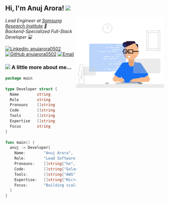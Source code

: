 <h2> Hi, I'm Anuj Arora! <img src="https://media.giphy.com/media/hvRJCLFzcasrR4ia7z/giphy.gif" width="35"></h2>
<img align='right' src="https://github.com/anujarora0502/anujarora0502/blob/main/original-cbc2133f09318197a07643d9033a3f16-ezgif.com-crop.gif" width="280">
<p><em>Lead Engineer at <a href="https://research.samsung.com/sri-b">Samsung Research Institute</a> 🚀
</br>Backend-Specialized Full-Stack Developer 💻
</em></p>

[![Linkedin: anujarora0502](https://img.shields.io/badge/-anujarora0502-blue?style=flat-square&logo=Linkedin&logoColor=white&link=https://www.linkedin.com/in/anujarora0502/)](https://www.linkedin.com/in/anujarora0502/)
[![GitHub anujarora0502](https://img.shields.io/github/followers/anujarora0502?label=follow&style=social)](https://github.com/anujarora0502)
[![Email](https://img.shields.io/badge/-anujarora.work@gmail.com-D14836?style=flat-square&logo=gmail&logoColor=white)](mailto:anujarora.work@gmail.com)

### <img src="https://media.giphy.com/media/WUlplcMpOCEmTGBtBW/giphy.gif" width="40"> A little more about me...  

```go
package main

type Developer struct {
  Name        string
  Role        string
  Pronouns    []string
  Code        []string
  Tools       []string
  Expertise   []string
  Focus       string
}

func main() {
  anuj := Developer{
    Name:        "Anuj Arora",
    Role:        "Lead Software Engineer",
    Pronouns:    []string{"he", "him"},
    Code:        []string{"Golang", "Ruby", "JavaScript", "TypeScript", "SQL"},
    Tools:       []string{"AWS", "Docker", "Kubernetes", "Prometheus", "Grafana"},
    Expertise:   []string{"Microservices", "System Design", "REST/GraphQL APIs", "CI/CD"},
    Focus:       "Building scalable backend systems & distributed architecture",
  }
}
